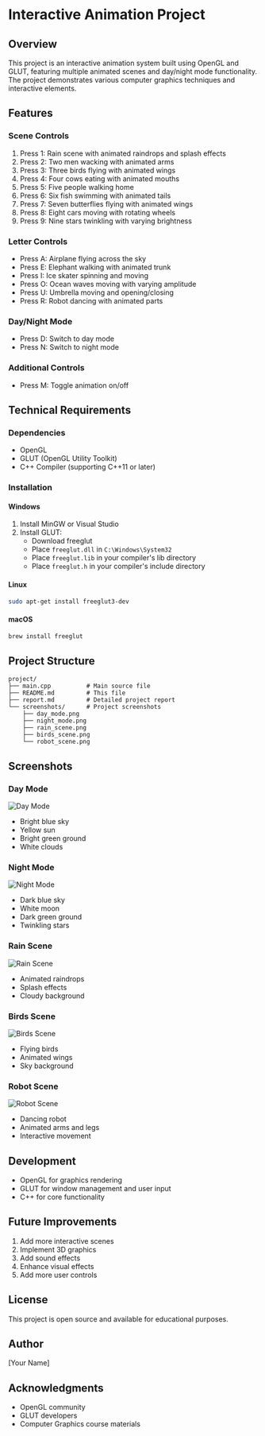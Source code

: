# Interactive Animation Project

## Overview
This project is an interactive animation system built using OpenGL and GLUT, featuring multiple animated scenes and day/night mode functionality. The project demonstrates various computer graphics techniques and interactive elements.

## Features

### Scene Controls
1. Press 1: Rain scene with animated raindrops and splash effects
2. Press 2: Two men wacking with animated arms
3. Press 3: Three birds flying with animated wings
4. Press 4: Four cows eating with animated mouths
5. Press 5: Five people walking home
6. Press 6: Six fish swimming with animated tails
7. Press 7: Seven butterflies flying with animated wings
8. Press 8: Eight cars moving with rotating wheels
9. Press 9: Nine stars twinkling with varying brightness

### Letter Controls
- Press A: Airplane flying across the sky
- Press E: Elephant walking with animated trunk
- Press I: Ice skater spinning and moving
- Press O: Ocean waves moving with varying amplitude
- Press U: Umbrella moving and opening/closing
- Press R: Robot dancing with animated parts

### Day/Night Mode
- Press D: Switch to day mode
- Press N: Switch to night mode

### Additional Controls
- Press M: Toggle animation on/off

## Technical Requirements

### Dependencies
- OpenGL
- GLUT (OpenGL Utility Toolkit)
- C++ Compiler (supporting C++11 or later)

### Installation

#### Windows
1. Install MinGW or Visual Studio
2. Install GLUT:
   - Download freeglut
   - Place `freeglut.dll` in `C:\Windows\System32`
   - Place `freeglut.lib` in your compiler's lib directory
   - Place `freeglut.h` in your compiler's include directory

#### Linux
```bash
sudo apt-get install freeglut3-dev
```

#### macOS
```bash
brew install freeglut
```

## Project Structure
```
project/
├── main.cpp          # Main source file
├── README.md         # This file
├── report.md         # Detailed project report
└── screenshots/      # Project screenshots
    ├── day_mode.png
    ├── night_mode.png
    ├── rain_scene.png
    ├── birds_scene.png
    └── robot_scene.png
```

## Screenshots

### Day Mode
![Day Mode](screenshots/day_mode.png)
- Bright blue sky
- Yellow sun
- Bright green ground
- White clouds

### Night Mode
![Night Mode](screenshots/night_mode.png)
- Dark blue sky
- White moon
- Dark green ground
- Twinkling stars

### Rain Scene
![Rain Scene](screenshots/rain_scene.png)
- Animated raindrops
- Splash effects
- Cloudy background

### Birds Scene
![Birds Scene](screenshots/birds_scene.png)
- Flying birds
- Animated wings
- Sky background

### Robot Scene
![Robot Scene](screenshots/robot_scene.png)
- Dancing robot
- Animated arms and legs
- Interactive movement

## Development
- OpenGL for graphics rendering
- GLUT for window management and user input
- C++ for core functionality

## Future Improvements
1. Add more interactive scenes
2. Implement 3D graphics
3. Add sound effects
4. Enhance visual effects
5. Add more user controls

## License
This project is open source and available for educational purposes.

## Author
[Your Name]

## Acknowledgments
- OpenGL community
- GLUT developers
- Computer Graphics course materials 